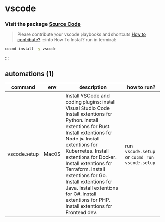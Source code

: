 # vscode
### Visit the package [ Source Code ](https://github.com/cocmd/hub/tree/master/packages/vscode)
> Please contribute your vscode playbooks and shortcuts
> [How to contribute?](https://github.com/cocmd/hub/blob/master/CONTRIBUTING.md)
:::info How To Install?
run in terminal:
```bash
cocmd install -y vscode
```
:::
## automations (1)
| command | env | description | how to run? |
| --- | --- | --- | --- |
| vscode.setup | MacOS | Install VSCode and coding plugins: install Visual Studio Code. Install extentions for Python. Install extentions for Rust. Install extentions for Node.js. Install extentions for Kubernetes. Install extentions for Docker. Install extentions for Terraform. Install extentions for Go. Install extentions for Java. Install extentions for C#. Install extentions for PHP. Install extentions for Frontend dev.  | run `vscode.setup` or `cocmd run vscode.setup` |


